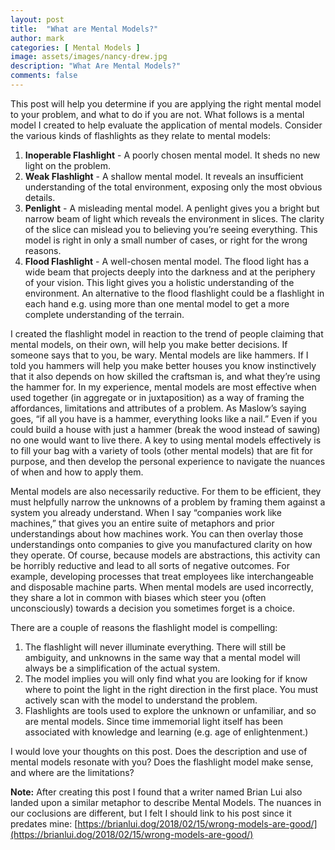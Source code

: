 ```yaml
---
layout: post
title:  "What are Mental Models?"
author: mark
categories: [ Mental Models ]
image: assets/images/nancy-drew.jpg
description: "What Are Mental Models?"
comments: false
---
```


This post will help you determine if you are applying the right mental model to your problem, and what to do if you are not. What follows is a mental model I created to help evaluate the application of mental models. Consider the various kinds of flashlights as they relate to mental models:

1.    **Inoperable Flashlight** - A poorly chosen mental model. It sheds no new light on the problem.
2.    **Weak Flashlight** - A shallow mental model. It reveals an insufficient understanding of the total environment, exposing only the most obvious details.
3.    **Penlight** - A misleading mental model. A penlight gives you a bright but narrow beam of light which reveals the environment in slices. The clarity of the slice can mislead you to believing you’re seeing everything. This model is right in only a small number of cases, or right for the wrong reasons.
4.    **Flood Flashlight** - A well-chosen mental model. The flood light has a wide beam that projects deeply into the darkness and at the periphery of your vision. This light gives you a holistic understanding of the environment. An alternative to the flood flashlight could be a flashlight in each hand e.g. using more than one mental model to get a more complete understanding of the terrain.

I created the flashlight model in reaction to the trend of people claiming that mental models, on their own, will help you make better decisions. If someone says that to you, be wary. Mental models are like hammers. If I told you hammers will help you make better houses you know instinctively that it also depends on how skilled the craftsman is, and what they’re using the hammer for. In my experience, mental models are most effective when used together (in aggregate or in juxtaposition) as a way of framing the affordances, limitations and attributes of a problem. As Maslow’s saying goes, “if all you have is a hammer, everything looks like a nail.” Even if you could build a house with just a hammer (break the wood instead of sawing) no one would want to live there.  A key to using mental models effectively is to fill your bag with a variety of tools (other mental models) that are fit for purpose, and then develop the personal experience to navigate the nuances of when and how to apply them.

Mental models are also necessarily reductive. For them to be efficient, they must helpfully narrow the unknowns of a problem by framing them against a system you already understand. When I say “companies work like machines,” that gives you an entire suite of metaphors and prior understandings about how machines work. You can then overlay those understandings onto companies to give you manufactured clarity on how they operate. Of course, because models are abstractions, this activity can be horribly reductive and lead to all sorts of negative outcomes. For example, developing processes that treat employees like interchangeable and disposable machine parts. When mental models are used incorrectly, they share a lot in common with biases which steer you (often unconsciously) towards a decision you sometimes forget is a choice.

There are a couple of reasons the flashlight model is compelling:
1.    The flashlight will never illuminate everything. There will still be ambiguity, and unknowns in the same way that a mental model will always be a simplification of the actual system.  
2.    The model implies you will only find what you are looking for if know where to point the light in the right direction in the first place. You must actively scan with the model to understand the problem.
3.    Flashlights are tools used to explore the unknown or unfamiliar, and so are mental models. Since time immemorial light itself has been associated with knowledge and learning (e.g. age of enlightenment.) 

I would love your thoughts on this post. Does the description and use of mental models resonate with you? Does the flashlight model make sense, and where are the limitations?

**Note:** After creating this post I found that a writer named Brian Lui also landed upon a similar metaphor to describe Mental Models. The nuances in our coclusions are different, but I felt I should link to his post since it predates mine: [https://brianlui.dog/2018/02/15/wrong-models-are-good/](https://brianlui.dog/2018/02/15/wrong-models-are-good/)

